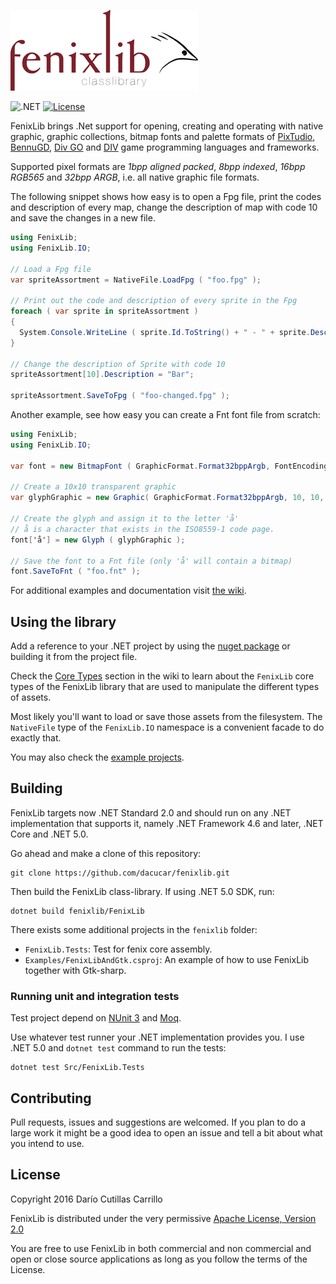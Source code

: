 ![FenixLib](fenixlib/logo.png "FenixLib Logo")

![.NET](https://github.com/dariocc/fenixlib/actions/workflows/build-fenixlib.yml/badge.svg)
[![License](https://img.shields.io/badge/License-Apache%202.0-blue.svg)](https://opensource.org/licenses/Apache-2.0)

FenixLib brings .Net support for opening, creating and operating with
native graphic, graphic collections, bitmap fonts and palette formats of
[PixTudio](https://pixtudio.org), [BennuGD](https://bennugd.org), 
[Div GO](http://www.amakasoft.com/herramientas/div-go.html) and 
[DIV](http://div-arena.co.uk/) game programming languages and frameworks.

Supported pixel formats are _1bpp aligned packed_, _8bpp indexed_, _16bpp RGB565_
and _32bpp ARGB_, i.e. all native graphic file formats.

The following snippet shows how easy is to open a Fpg file, print the codes
and description of every map, change the description of map with code 10 and
save the changes in a new file.

```csharp
using FenixLib;
using FenixLib.IO;

// Load a Fpg file
var spriteAssortment = NativeFile.LoadFpg ( "foo.fpg" );

// Print out the code and description of every sprite in the Fpg
foreach ( var sprite in spriteAssortment )
{
  System.Console.WriteLine ( sprite.Id.ToString() + " - " + sprite.Description );
}

// Change the description of Sprite with code 10
spriteAssortment[10].Description = "Bar";

spriteAssortment.SaveToFpg ( "foo-changed.fpg" );
```

Another example, see how easy you can create a Fnt font file from scratch:

```csharp
using FenixLib;
using FenixLib.IO;

var font = new BitmapFont ( GraphicFormat.Format32bppArgb, FontEncoding.ISO85591 );

// Create a 10x10 transparent graphic
var glyphGraphic = new Graphic( GraphicFormat.Format32bppArgb, 10, 10, new byte[10 * 10 * 4] );

// Create the glyph and assign it to the letter 'å'
// å is a character that exists in the ISO8559-1 code page.
font['å'] = new Glyph ( glyphGraphic );

// Save the font to a Fnt file (only 'å' will contain a bitmap)
font.SaveToFnt ( "foo.fnt" );
```

For additional examples and documentation visit [the wiki](http://github.com/dacucar/fenixlib/wiki).

## Using the library

Add a reference to your .NET project by using the [nuget package](https://www.nuget.org/packages/FenixLib/)
or building it from the project file.

Check the [Core Types](https://github.com/dacucar/fenixlib/wiki/Core-Types) section in the wiki to learn
about the `FenixLib` core types of the FenixLib library that are used to manipulate the different
types of assets.

Most likely you'll want to load or save those assets from the filesystem. The `NativeFile` type of 
the `FenixLib.IO` namespace is a convenient facade to do exactly that.

You may also check the [example projects](https://github.com/dacucar/fenixlib/wiki/Examples).

## Building

FenixLib targets now .NET Standard 2.0 and should run on any .NET implementation that supports it, 
namely .NET Framework 4.6 and later, .NET Core and .NET 5.0.

Go ahead and make a clone of this repository:

    git clone https://github.com/dacucar/fenixlib.git

Then build the FenixLib class-library. If using .NET 5.0 SDK, run:

    dotnet build fenixlib/FenixLib

There exists some additional projects in the `fenixlib` folder:

* `FenixLib.Tests`: Test for fenix core assembly.
* `Examples/FenixLibAndGtk.csproj`: An example of how to use FenixLib together with Gtk-sharp.

### Running unit and integration tests

Test project depend on [NUnit 3](http://www.nunit.org/) and [Moq](https://github.com/Moq/moq).

Use whatever test runner your .NET implementation provides you. I use .NET 5.0 and `dotnet test` 
command to run the tests:

    dotnet test Src/FenixLib.Tests

## Contributing

Pull requests, issues and suggestions are welcomed. If you plan to do a large work it might be
a good idea to open an issue and tell a bit about what you intend to use.

## License

Copyright 2016 Darío Cutillas Carrillo

FenixLib is distributed under the very permissive 
 [Apache License, Version 2.0](http://www.apache.org/licenses/LICENSE-2.0)

You are free to use FenixLib in both commercial and non commercial and 
open or close source applications as long as you follow the terms of the 
License.
